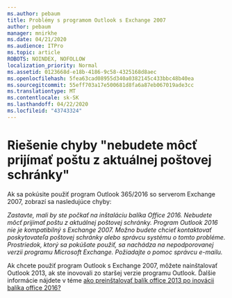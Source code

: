 ```yaml
---
ms.author: pebaum
title: Problémy s programom Outlook s Exchange 2007
author: pebaum
manager: mnirkhe
ms.date: 04/21/2020
ms.audience: ITPro
ms.topic: article
ROBOTS: NOINDEX, NOFOLLOW
localization_priority: Normal
ms.assetid: 0123668d-e18b-4186-9c58-4325168d8aec
ms.openlocfilehash: 5fea63cad08955d340a0382145c433bbc48b40ea
ms.sourcegitcommit: 55eff703a17e500681d8fa6a87eb067019ade3cc
ms.translationtype: MT
ms.contentlocale: sk-SK
ms.lasthandoff: 04/22/2020
ms.locfileid: "43743324"
---
```

# <a name="solution-for-error-you-wont-be-able-to-receive-mail-from-a-current-mailbox"></a>Riešenie chyby "nebudete môcť prijímať poštu z aktuálnej poštovej schránky"
Ak sa pokúsite použiť program Outlook 365/2016 so serverom Exchange 2007, zobrazí sa nasledujúce chyby:

*Zastavte, mali by ste počkať na inštaláciu balíka Office 2016. Nebudete môcť prijímať poštu z aktuálnej poštovej schránky. Program Outlook 2016 nie je kompatibilný s Exchange 2007. Možno budete chcieť kontaktovať poskytovateľa poštovej schránky alebo správcu systému o tomto probléme. Prostriedok, ktorý sa pokúšate použiť, sa nachádza na nepodporovanej verzii programu Microsoft Exchange. Požiadajte o pomoc správcu e-mailu.*

Ak chcete použiť program Outlook s Exchange 2007, môžete nainštalovať Outlook 2013, ak ste inovovali zo staršej verzie programu Outlook. Ďalšie informácie nájdete v téme [ako preinštalovať balík office 2013 po inovácii balíka office 2016?](https://support.office.com/article/a6ca92f4-cbb4-4609-9fdb-f8d3dd6812f3)